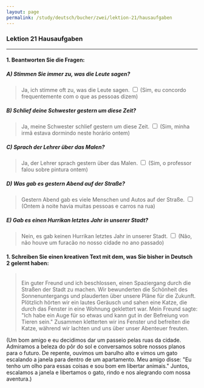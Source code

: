 ```yaml
---
layout: page
permalink: /study/deutsch/bucher/zwei/lektion-21/hausaufgaben
---
```


### Lektion 21 **Hausaufgaben**

---

#### 1. Beantworten Sie die Fragen:

##### A) Stimmen Sie immer zu, was die Leute sagen?
> Ja, ich stimme oft zu, was die Leute sagen. <input type="checkbox" />
(Sim, eu concordo frequentemente com o que as pessoas dizem)

##### B) Schlief deine Schwester gestern um diese Zeit?
> Ja, meine Schwester schlief gestern um diese Zeit. <input type="checkbox" />
(Sim, minha irmã estava dormindo neste horário ontem)

##### C) Sprach der Lehrer über das Malen?
> Ja, der Lehrer sprach gestern über das Malen. <input type="checkbox" />
(Sim, o professor falou sobre pintura ontem)

##### D) Was gab es gestern Abend auf der Straße?
> Gestern Abend gab es viele Menschen und Autos auf der Straße. <input type="checkbox" />
(Ontem à noite havia muitas pessoas e carros na rua)

##### E) Gab es einen Hurrikan letztes Jahr in unserer Stadt?
> Nein, es gab keinen Hurrikan letztes Jahr in unserer Stadt. <input type="checkbox" />
(Não, não houve um furacão no nosso cidade no ano passado)

#### 1. Schreiben Sie einen kreativen Text mit dem, was Sie bisher in Deutsch 2 gelernt haben:

> \
> Ein guter Freund und ich beschlossen, einen Spaziergang durch die Straßen der Stadt zu machen. Wir bewunderten die Schönheit des Sonnenuntergangs und plauderten über unsere Pläne für die Zukunft. Plötzlich hörten wir ein lautes Geräusch und sahen eine Katze, die durch das Fenster in eine Wohnung geklettert war. Mein Freund sagte: "Ich habe ein Auge für so etwas und kann gut in der Befreiung von Tieren sein." Zusammen kletterten wir ins Fenster und befreiten die Katze, während wir lachten und uns über unser Abenteuer freuten.

(Um bom amigo e eu decidimos dar um passeio pelas ruas da cidade. Admiramos a beleza do pôr do sol e conversamos sobre nossos planos para o futuro. De repente, ouvimos um barulho alto e vimos um gato escalando a janela para dentro de um apartamento. Meu amigo disse: "Eu tenho um olho para essas coisas e sou bom em libertar animais." Juntos, escalamos a janela e libertamos o gato, rindo e nos alegrando com nossa aventura.)